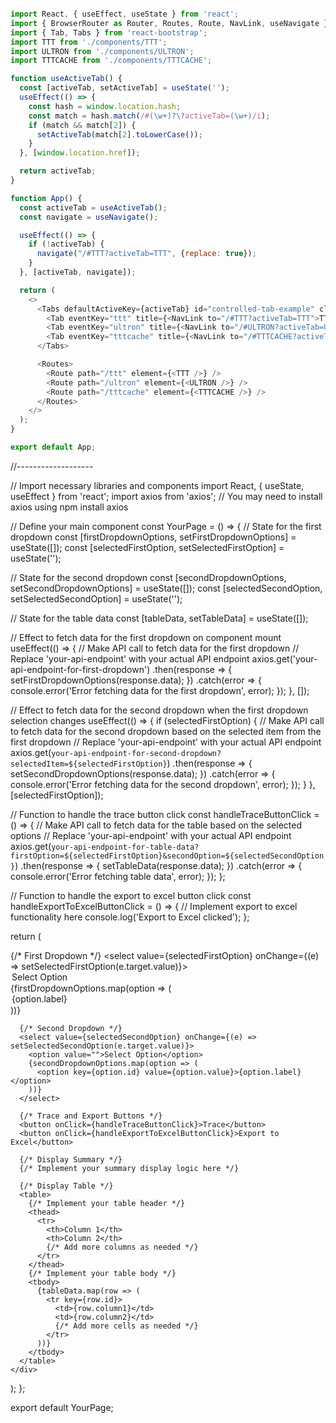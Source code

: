 ```javascript

import React, { useEffect, useState } from 'react';
import { BrowserRouter as Router, Routes, Route, NavLink, useNavigate } from 'react-router-dom';
import { Tab, Tabs } from 'react-bootstrap';
import TTT from './components/TTT';
import ULTRON from './components/ULTRON';
import TTTCACHE from './components/TTTCACHE';

function useActiveTab() {
  const [activeTab, setActiveTab] = useState('');
  useEffect(() => {
    const hash = window.location.hash;
    const match = hash.match(/#(\w+)?\?activeTab=(\w+)/i);
    if (match && match[2]) {
      setActiveTab(match[2].toLowerCase());
    }
  }, [window.location.href]);

  return activeTab;
}

function App() {
  const activeTab = useActiveTab();
  const navigate = useNavigate();

  useEffect(() => {
    if (!activeTab) {
      navigate("/#TTT?activeTab=TTT", {replace: true});
    }
  }, [activeTab, navigate]);

  return (
    <>
      <Tabs defaultActiveKey={activeTab} id="controlled-tab-example" className="mb-3">
        <Tab eventKey="ttt" title={<NavLink to="/#TTT?activeTab=TTT">TTT</NavLink>}/>
        <Tab eventKey="ultron" title={<NavLink to="/#ULTRON?activeTab=ULTRON">ULTRON</NavLink>}/>
        <Tab eventKey="tttcache" title={<NavLink to="/#TTTCACHE?activeTab=TTTCACHE">TTTCACHE</NavLink>}/>
      </Tabs>

      <Routes>
        <Route path="/ttt" element={<TTT />} />
        <Route path="/ultron" element={<ULTRON />} />
        <Route path="/tttcache" element={<TTTCACHE />} />
      </Routes>
    </>
  );
}

export default App;


```
//-------------------

// Import necessary libraries and components
import React, { useState, useEffect } from 'react';
import axios from 'axios'; // You may need to install axios using npm install axios

// Define your main component
const YourPage = () => {
  // State for the first dropdown
  const [firstDropdownOptions, setFirstDropdownOptions] = useState([]);
  const [selectedFirstOption, setSelectedFirstOption] = useState('');

  // State for the second dropdown
  const [secondDropdownOptions, setSecondDropdownOptions] = useState([]);
  const [selectedSecondOption, setSelectedSecondOption] = useState('');

  // State for the table data
  const [tableData, setTableData] = useState([]);

  // Effect to fetch data for the first dropdown on component mount
  useEffect(() => {
    // Make API call to fetch data for the first dropdown
    // Replace 'your-api-endpoint' with your actual API endpoint
    axios.get('your-api-endpoint-for-first-dropdown')
      .then(response => {
        setFirstDropdownOptions(response.data);
      })
      .catch(error => {
        console.error('Error fetching data for the first dropdown', error);
      });
  }, []);

  // Effect to fetch data for the second dropdown when the first dropdown selection changes
  useEffect(() => {
    if (selectedFirstOption) {
      // Make API call to fetch data for the second dropdown based on the selected item from the first dropdown
      // Replace 'your-api-endpoint' with your actual API endpoint
      axios.get(`your-api-endpoint-for-second-dropdown?selectedItem=${selectedFirstOption}`)
        .then(response => {
          setSecondDropdownOptions(response.data);
        })
        .catch(error => {
          console.error('Error fetching data for the second dropdown', error);
        });
    }
  }, [selectedFirstOption]);

  // Function to handle the trace button click
  const handleTraceButtonClick = () => {
    // Make API call to fetch data for the table based on the selected options
    // Replace 'your-api-endpoint' with your actual API endpoint
    axios.get(`your-api-endpoint-for-table-data?firstOption=${selectedFirstOption}&secondOption=${selectedSecondOption}`)
      .then(response => {
        setTableData(response.data);
      })
      .catch(error => {
        console.error('Error fetching table data', error);
      });
  };

  // Function to handle the export to excel button click
  const handleExportToExcelButtonClick = () => {
    // Implement export to excel functionality here
    console.log('Export to Excel clicked');
  };

  return (
    <div>
      {/* First Dropdown */}
      <select value={selectedFirstOption} onChange={(e) => setSelectedFirstOption(e.target.value)}>
        <option value="">Select Option</option>
        {firstDropdownOptions.map(option => (
          <option key={option.id} value={option.value}>{option.label}</option>
        ))}
      </select>

      {/* Second Dropdown */}
      <select value={selectedSecondOption} onChange={(e) => setSelectedSecondOption(e.target.value)}>
        <option value="">Select Option</option>
        {secondDropdownOptions.map(option => (
          <option key={option.id} value={option.value}>{option.label}</option>
        ))}
      </select>

      {/* Trace and Export Buttons */}
      <button onClick={handleTraceButtonClick}>Trace</button>
      <button onClick={handleExportToExcelButtonClick}>Export to Excel</button>

      {/* Display Summary */}
      {/* Implement your summary display logic here */}

      {/* Display Table */}
      <table>
        {/* Implement your table header */}
        <thead>
          <tr>
            <th>Column 1</th>
            <th>Column 2</th>
            {/* Add more columns as needed */}
          </tr>
        </thead>
        {/* Implement your table body */}
        <tbody>
          {tableData.map(row => (
            <tr key={row.id}>
              <td>{row.column1}</td>
              <td>{row.column2}</td>
              {/* Add more cells as needed */}
            </tr>
          ))}
        </tbody>
      </table>
    </div>
  );
};

export default YourPage;
